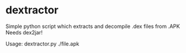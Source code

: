 # dextractor
Simple python script which extracts and decompile .dex files from .APK
Needs dex2jar!

Usage: dextractor.py ./file.apk
